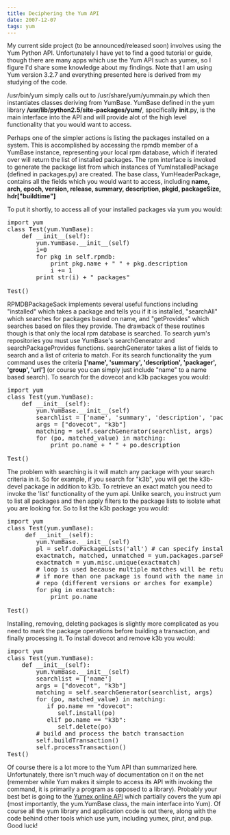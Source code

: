 ```yaml
---
title: Deciphering the Yum API
date: 2007-12-07
tags: yum
---
```


My current side project (to be announced/released soon) involves using the Yum Python API. Unfortunately I have yet to find a good tutorial or guide, though there are many apps which use the Yum API such as yumex, so I figure I'd share some knowledge about my findings. Note that I am using Yum version 3.2.7 and everything presented here is derived from my studying of the code.

/usr/bin/yum simply calls out to /usr/share/yum/yummain.py which then instantiates classes deriving from YumBase. YumBase defined in the yum library <b>/usr/lib/python2.5/site-packages/yum/</b>, specifically __init__.py, is the main interface into the API and will provide alot of the high level functionality that you would want to access. 

Perhaps one of the simpler actions is listing the packages installed on a system. This is accomplished by accessing the rpmdb member of a YumBase instance, representing your local rpm database, which if iterated over will return the list of installed packages. The rpm interface is invoked to generate the package list from which instances of YumInstalledPackage (defined in packages.py) are created. The base class, YumHeaderPackage, contains all the fields which you would want to access, including <b>name, arch, epoch, version, release, summary, description, pkgid, packageSize, hdr["buildtime"]</b>

To put it shortly, to access all of your installed packages via yum you would:
<pre>
import yum
class Test(yum.YumBase):
    def __init__(self):
        yum.YumBase.__init__(self)
        i=0
        for pkg in self.rpmdb:
            print pkg.name + " " + pkg.description
            i += 1
        print str(i) + " packages"

Test()
</pre>

RPMDBPackageSack implements several useful functions including "installed" which takes a package and tells you if it is installed, "searchAll" which searches for packages based on name, and "getProvides" which searches based on files they provide. The drawback of these routines though is that only the local rpm database is searched. To search yum's repositories you must use YumBase's searchGenerator and searchPackageProvides functions. searchGenerator takes a list of fields to search and a list of criteria to match. For its search functionality the yum command uses the criteria <b>['name', 'summary', 'description', 'packager', 'group', 'url']</b> (or course you can simply just include "name" to a name based search). To search for the dovecot and k3b packages you would:

<pre>
import yum
class Test(yum.YumBase):
    def __init__(self):
        yum.YumBase.__init__(self)
        searchlist = ['name', 'summary', 'description', 'packager', 'group', 'url']
        args = ["dovecot", "k3b"]
        matching = self.searchGenerator(searchlist, args)
        for (po, matched_value) in matching:
            print po.name + " " + po.description

Test()
</pre>

The problem with searching is it will match any package with your search criteria in it. So for example, if you search for "k3b", you will get the k3b-devel package in addition to k3b. To retrieve an exact match you need to invoke the 'list' functionality of the yum api. Unlike search, you instruct yum to list all packages and then apply filters to the package lists to isolate what you are looking for. So to list the k3b package you would:
<pre>
import yum
class Test(yum.yumBase):
     def __init__(self):
        yum.YumBase.__init__(self)
        pl = self.doPackageLists('all') # can specify installed, updatable, available, and more
        exactmatch, matched, unmatched = yum.packages.parsePackages(pl.installed, ["k3b"])
        exactmatch = yum.misc.unique(exactmatch)
        # loop is used because multiple matches will be returned
        # if more than one package is found with the name in the
        # repo (different versions or arches for example)
        for pkg in exactmatch:
            print po.name

Test()
</pre>

Installing, removing, deleting packages is slightly more complicated as you need to mark the package operations before building a transaction, and finally processing it. To install dovecot and remove k3b you would:

<pre>
import yum
class Test(yum.YumBase):
    def __init__(self):
        yum.YumBase.__init__(self)
        searchlist = ['name']
        args = ["dovecot", "k3b"]
        matching = self.searchGenerator(searchlist, args)
        for (po, matched_value) in matching:
           if po.name == "dovecot":
              self.install(po)
           elif po.name == "k3b":
              self.delete(po)
        # build and process the batch transaction
        self.buildTransaction()
        self.processTransaction()
Test()
</pre>

Of course there is a lot more to the Yum API than summarized here. Unfortunately, there isn't much way of documentation on it on the net (remember while Yum makes it simple to access its API with invoking the command, it is primarily a program as opposed to a library). Probably your best bet is going to the <a href="http://www.yum-extender.org/dnl/misc/yumguicore/docs/public/indices.html">Yumex online API</a> which partially covers the yum api (most importantly, the yum.YumBase class, the main interface into Yum). Of course all the yum library and application code is out there, along with the code behind other tools which use yum, including yumex, pirut, and pup. Good luck!
